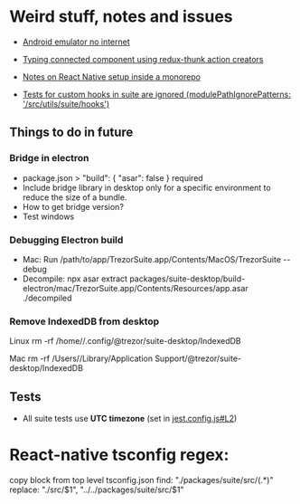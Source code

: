 # Weird stuff, notes and issues

- [Android emulator no internet](https://stackoverflow.com/questions/42736038/android-emulator-not-able-to-access-the-internet)

- [Typing connected component using redux-thunk action creators](https://github.com/piotrwitek/react-redux-typescript-guide#typing-connected-component-using-redux-thunk-action-creators)

- [Notes on React Native setup inside a monorepo](./packages/componentsStorybookNative/README.md)

- [Tests for custom hooks in suite are ignored (modulePathIgnorePatterns: '<rootDir>/src/utils/suite/hooks')](./packages/suite/jest.config.js)

## Things to do in future

### Bridge in electron
- package.json > "build": { "asar": false } required
- Include bridge library in desktop only for a specific environment to reduce the size of a bundle.
- How to get bridge version?
- Test windows

### Debugging Electron build

- Mac: Run /path/to/app/TrezorSuite.app/Contents/MacOS/TrezorSuite --debug
- Decompile: npx asar extract packages/suite-desktop/build-electron/mac/TrezorSuite.app/Contents/Resources/app.asar ./decompiled

### Remove IndexedDB from desktop
Linux
rm -rf /home/<user>/.config/@trezor/suite-desktop/IndexedDB

Mac
rm -rf /Users/<user>/Library/Application Support/@trezor/suite-desktop/IndexedDB

## Tests
- All suite tests use **UTC timezone** (set in [jest.config.js#L2](https://github.com/trezor/trezor-suite/blob/develop/packages/suite/jest.config.js#L2))


# React-native tsconfig regex:
copy block from top level tsconfig.json
find: "./packages/suite/src/(.*)"
replace: "./src/$1", "../../packages/suite/src/$1"
